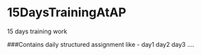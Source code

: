 # 15DaysTrainingAtAP
15 days training work

###Contains daily structured assignment like - day1 day2 day3 .... 
